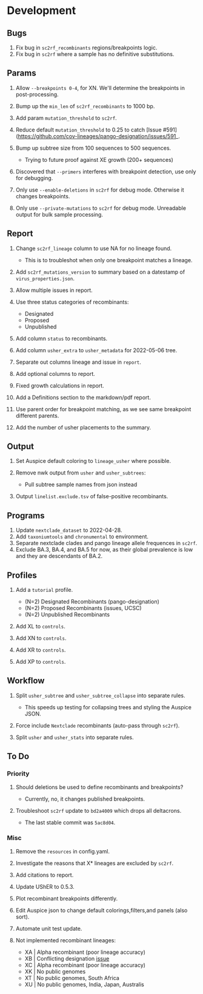 # Development

## Bugs

1. Fix bug in `sc2rf_recombinants` regions/breakpoints logic.
1. Fix bug in `sc2rf` where a sample has no definitive substitutions.

## Params

1. Allow `--breakpoints 0-4`, for XN. We'll determine the breakpoints in post-processing.
1. Bump up the `min_len` of `sc2rf_recombinants` to 1000 bp.
1. Add param `mutation_threshold` to `sc2rf`.
1. Reduce default `mutation_threshold` to 0.25 to catch [Issue #591](https://github.com/cov-lineages/pango-designation/issues/591_.
1. Bump up subtree size from 100 sequences to 500 sequences.

    - Trying to future proof against XE growth (200+ sequences)

1. Discovered that `--primers` interferes with breakpoint detection, use only for debugging.
1. Only use `--enable-deletions` in `sc2rf` for debug mode. Otherwise it changes breakpoints.
1. Only use `--private-mutations` to `sc2rf` for debug mode. Unreadable output for bulk sample processing.

## Report

1. Change `sc2rf_lineage` column to use NA for no lineage found.

    - This is to troubleshot when only one breakpoint matches a lineage.

1. Add `sc2rf_mutations_version` to summary based on a datestamp of `virus_properties.json`.
1. Allow multiple issues in report.
1. Use three status categories of recombinants:

    - Designated
    - Proposed
    - Unpublished

1. Add column `status` to recombinants.
1. Add column `usher_extra` to `usher_metadata` for 2022-05-06 tree.
1. Separate out columns lineage and issue in `report`.
1. Add optional columns to report.
1. Fixed growth calculations in report.
1. Add a Definitions section to the markdown/pdf report.
1. Use parent order for breakpoint matching, as we see same breakpoint different parents.
1. Add the number of usher placements to the summary.

## Output

1. Set Auspice default coloring to `lineage_usher` where possible.
1. Remove nwk output from `usher` and `usher_subtrees`:

    - Pull subtree sample names from json instead

1. Output `linelist.exclude.tsv` of false-positive recombinants.

## Programs

1. Update `nextclade_dataset` to 2022-04-28.
1. Add `taxoniumtools` and `chronumental` to environment.
1. Separate nextclade clades and pango lineage allele frequences in `sc2rf`.
1. Exclude BA.3, BA.4, and BA.5 for now, as their global prevalence is low and they are descendants of BA.2.

## Profiles

1. Add a `tutorial` profile.

    - (N=2) Designated Recombinants (pango-designation)
    - (N=2) Proposed Recombinants (issues, UCSC)
    - (N=2) Unpublished Recombinants

1. Add XL to `controls`.
1. Add XN to `controls`.
1. Add XR to `controls`.
1. Add XP to `controls`.

## Workflow

1. Split `usher_subtree` and `usher_subtree_collapse` into separate rules.

    - This speeds up testing for collapsing trees and styling the Auspice JSON.

1. Force include `Nextclade` recombinants (auto-pass through `sc2rf`).
1. Split `usher` and `usher_stats` into separate rules.

## To Do

### Priority

1. Should deletions be used to define recombinants and breakpoints?

    - Currently, no, it changes published breakpoints.

1. Troubleshoot `sc2rf` update to `bd2a4009` which drops all deltacrons.

    - The last stable commit was `5ac8d04`.

### Misc

1. Remove the `resources` in config.yaml.
1. Investigate the reasons that X* lineages are excluded by `sc2rf`.
1. Add citations to report.
1. Update UShER to 0.5.3.
1. Plot recombinant breakpoints differently.
1. Edit Auspice json to change default colorings,filters,and panels (also sort).
1. Automate unit test update.
1. Not implemented recombinant lineages:

    - XA | Alpha recombinant (poor lineage accuracy)
    - XB | Conflicting designation [issue](https://github.com/summercms/covid19-pango-designation/commit/26b7359e34a0b2f122215332b6495fea97ff3fe7)
    - XC | Alpha recombinant (poor lineage accuracy)
    - XK | No public genomes
    - XT | No public genomes, South Africa
    - XU | No public genomes, India, Japan, Australis
